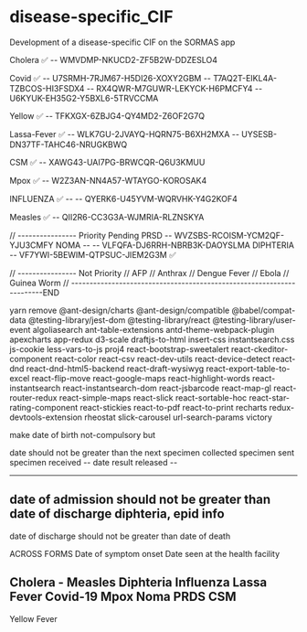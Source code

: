 # disease-specific_CIF
Development of a disease-specific CIF on the SORMAS app

Cholera ✅
-- WMVDMP-NKUCD2-ZF5B2W-DDZESLO4

Covid ✅
-- U7SRMH-7RJM67-H5DI26-XOXY2GBM
-- T7AQ2T-EIKL4A-TZBCOS-HI3FSDX4
-- RX4QWR-M7GUWR-LEKYCK-H6PMCFY4
-- U6KYUK-EH35G2-Y5BXL6-5TRVCCMA

Yellow ✅
-- TFKXGX-6ZBJG4-QY4MD2-Z6OF2G7Q

Lassa-Fever ✅
-- WLK7GU-2JVAYQ-HQRN75-B6XH2MXA
-- UYSESB-DN37TF-TAHC46-NRUGKBWQ

CSM ✅
-- XAWG43-UAI7PG-BRWCQR-Q6U3KMUU

Mpox ✅
-- W2Z3AN-NN4A57-WTAYGO-KOROSAK4

INFLUENZA ✅ --
-- QYERK6-U45YVM-WQRVHK-Y4G2KOF4

Measles ✅
-- QII2R6-CC3G3A-WJMRIA-RLZNSKYA

// ---------------- Priority Pending
PRSD
-- WVZSBS-RCOISM-YCM2QF-YJU3CMFY
NOMA -- 
-- VLFQFA-DJ6RRH-NBRB3K-DAOYSLMA
DIPHTERIA
-- VF7YWI-5BEWIM-QTPSUC-JIEM2G3M ✅

// ---------------- Not Priority
// AFP
// Anthrax
// Dengue Fever
// Ebola
// Guinea Worm
// ----------------------------------------------------------------------END


 yarn remove @ant-design/charts @ant-design/compatible @babel/compat-data @testing-library/jest-dom @testing-library/react @testing-library/user-event algoliasearch ant-table-extensions antd-theme-webpack-plugin apexcharts app-redux d3-scale draftjs-to-html insert-css instantsearch.css js-cookie less-vars-to-js proj4 react-bootstrap-sweetalert react-ckeditor-component react-color react-csv react-dev-utils react-device-detect react-dnd react-dnd-html5-backend react-draft-wysiwyg react-export-table-to-excel react-flip-move react-google-maps react-highlight-words react-instantsearch react-instantsearch-dom react-jsbarcode react-map-gl react-router-redux react-simple-maps react-slick react-sortable-hoc react-star-rating-component react-stickies react-to-pdf react-to-print recharts redux-devtools-extension rheostat slick-carousel url-search-params victory

make date of birth not-compulsory but 

date should not be greater than the next
specimen collected
specimen sent
specimen received -- 
date result released -- 

------------------------------------------

date of admission should not be greater than date of discharge
diphteria, epid info
----
date of discharge should not be greater than date of death

ACROSS FORMS
Date of symptom onset
Date seen at the health facility


Cholera -
Measles
Diphteria
Influenza
Lassa Fever
Covid-19
Mpox
Noma
PRDS
CSM
----
Yellow Fever
